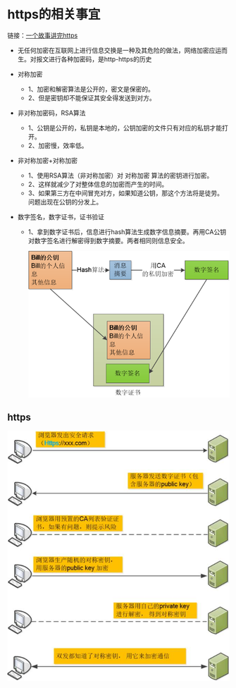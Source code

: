 # https的相关事宜

链接：[一个故事讲完https](https://mp.weixin.qq.com/s/StqqafHePlBkWAPQZg3NrA)

- 无任何加密在互联网上进行信息交换是一种及其危险的做法，网络加密应运而生。对报文进行各种加密码，是http-https的历史

- 对称加密

	- 1、加密和解密算法是公开的，密文是保密的。
	- 2、但是密钥却不能保证其安全得发送到对方。

- 非对称加密码，RSA算法

	- 1、公钥是公开的，私钥是本地的，公钥加密的文件只有对应的私钥才能打开。
	- 2、加密慢，效率低。

- 非对称加密+对称加密

	- 1、使用RSA算法（非对称加密）对 对称加密 算法的密钥进行加密。
	- 2、这样就减少了对整体信息的加密而产生的时间。
	- 3、如果第三方在中间冒充对方，如果知道公钥，那这个方法将是徒劳。问题出现在公钥的分发上。

- 数字签名，数字证书，证书验证

	 - 1、拿到数字证书后，信息进行hash算法生成数字信息摘要。再用CA公钥对数字签名进行解密得到数字摘要。两者相同则信息安全。
	
		![image](../../资源文件/640.png)



## https


![image](../../资源文件/https.jpeg)





